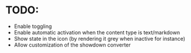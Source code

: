 # TODO:
  * Enable toggling
  * Enable automatic activation when the content type is text/markdown
  * Show state in the icon (by rendering it grey when inactive for instance)
  * Allow customization of the showdown converter

